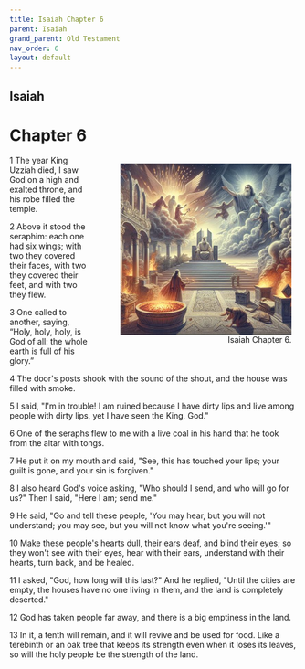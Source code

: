 ```yaml
---
title: Isaiah Chapter 6
parent: Isaiah
grand_parent: Old Testament
nav_order: 6
layout: default
---
```


## Isaiah

# Chapter 6

<figure style="float: right; margin-right: 10px;">
    <img src="/assets/Image/Isaiah/500/6.jpg" alt="Isaiah Chapter 6" style="width: 300px; height: 300px; float: right;padding-left: 10px;"/>
    <figcaption style="clear: both;text-align: right;">Isaiah Chapter 6.</figcaption>
</figure>
1 The year King Uzziah died, I saw God on a high and exalted throne, and his robe filled the temple.

2 Above it stood the seraphim: each one had six wings; with two they covered their faces, with two they covered their feet, and with two they flew.

3 One called to another, saying, “Holy, holy, holy, is God of all: the whole earth is full of his glory.”

4 The door's posts shook with the sound of the shout, and the house was filled with smoke.

5 I said, "I'm in trouble! I am ruined because I have dirty lips and live among people with dirty lips, yet I have seen the King, God."

6 One of the seraphs flew to me with a live coal in his hand that he took from the altar with tongs.

7 He put it on my mouth and said, "See, this has touched your lips; your guilt is gone, and your sin is forgiven."

8 I also heard God's voice asking, "Who should I send, and who will go for us?" Then I said, "Here I am; send me."

9 He said, "Go and tell these people, 'You may hear, but you will not understand; you may see, but you will not know what you're seeing.'"

10 Make these people's hearts dull, their ears deaf, and blind their eyes; so they won't see with their eyes, hear with their ears, understand with their hearts, turn back, and be healed.

11 I asked, "God, how long will this last?" And he replied, "Until the cities are empty, the houses have no one living in them, and the land is completely deserted."

12 God has taken people far away, and there is a big emptiness in the land.

13 In it, a tenth will remain, and it will revive and be used for food. Like a terebinth or an oak tree that keeps its strength even when it loses its leaves, so will the holy people be the strength of the land.


